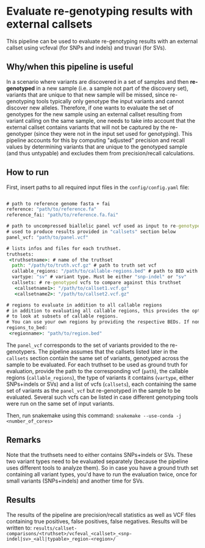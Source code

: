 # Evaluate re-genotyping results with external callsets

This pipeline can be used to evaluate re-genotyping results with an external callset using vcfeval (for SNPs and indels) and truvari (for SVs).


## Why/when this pipeline is useful

In a scenario where variants are discovered in a set of samples and then **re-genotyped** in a new sample (i.e. a sample not part of the discovery set), variants that are unique to that new sample will be missed, since re-genotyping tools typically only genotype the input variants and cannot discover new alleles. Therefore, if one wants to evaluate the set of genotypes for the new sample using an external callset resulting from variant calling on the same sample, one needs to take into account that the external callset contains variants that will not be captured by the re-genotyper (since they were not in the input set used for genotyping). This pipeline accounts for this by computing "adjusted" precision and recall values by determining variants that are unique to the genotyped sample (and thus untypable) and excludes them from precision/recall calculations.


## How to run

First, insert paths to all required input files in the `` config/config.yaml `` file:


``` bat

# path to reference genome fasta + fai
reference: "path/to/reference.fa"
reference_fai: "path/to/reference.fa.fai"

# path to uncompressed biallelic panel vcf used as input to re-genotyper
# used to produce results provided in "callsets" section below
panel_vcf: "path/to/panel.vcf"

# lists infos and files for each truthset.
truthsets:
 <truthsetname>: # name of the truthset
  path: "/path/to/truth.vcf.gz" # path to truth set vcf
  callable_regions: "/path/to/callable-regions.bed" # path to BED with callable regions
  vartype: "sv" # variant type. Must be either "snp-indel" or "sv"
  callsets: # re-genotyped vcfs to compare against this truthset
   <callsetname1>: "/path/to/callset1.vcf.gz"
   <callsetname2>: "/path/to/callset2.vcf.gz"

# regions to evaluate in addition to all callable regions 
# in addition to evaluating all callable regions, this provides the option
# to look at subsets of callable regions.
# You can use your own regions by providing the respective BEDs. If none, set ot {}.
regions_to_bed:
 <regionname>: "path/to/region.bed"

```

The `` panel_vcf `` corresponds to the set of variants provided to the re-genotypers. The pipeline assumes that the callsets listed later in the `` callsets `` section contain the same set of variants, genotyped across the sample to be evaluated. For each truthset to be used as ground truth for evaluation, provide the path to the corresponding vcf (``path``), the callable regions (``callable_regions``), the type of variants it contains (``vartype``, either SNPs+indels or SVs) and a list of vcfs (``callsets``), each containing the same set of variants as the ``panel_vcf`` but re-genotyped in the sample to be evaluated. Several such vcfs can be listed in case different genotyping tools were run on the same set of input variants.

Then, run snakemake using this command: `` snakemake --use-conda -j <number_of_cores> ``

## Remarks

Note that the truthsets need to either contains SNPs+indels or SVs. These two variant types need to be evaluated separately (because the pipeline uses different tools to analyze them). So in case you have a ground truth set containing all variant types, you'd have to run the evaluation twice, once for small variants (SNPs+indels) and another time for SVs.


## Results

The results of the pipeline are precision/recall statistics as well as VCF files containing true positives, false positives, false negatives. Results will be written to: 
`` results/callset-comparisons/<truthset>/vcfeval_<callset>_<snp-indel|sv>_<all|typable>_region-<region>/ ``
